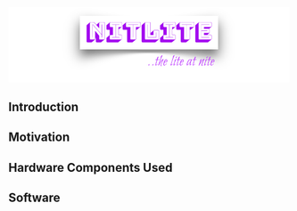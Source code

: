 
![](./logo/nitlite_logo.png)


## Introduction

## Motivation

## Hardware Components Used

## Software 